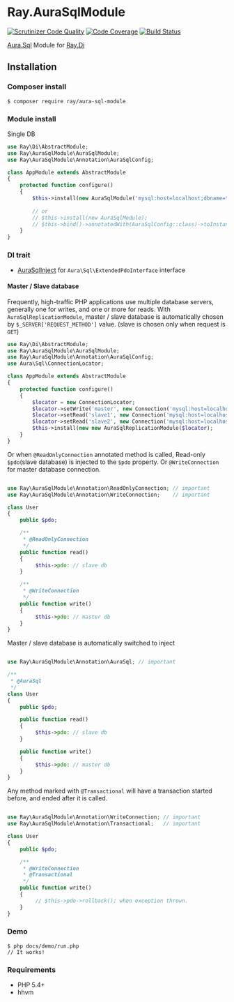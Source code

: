 # Ray.AuraSqlModule

[![Scrutinizer Code Quality](https://scrutinizer-ci.com/g/Ray-Di/Ray.AuraSqlModule/badges/quality-score.png?b=develop)](https://scrutinizer-ci.com/g/Ray-Di/Ray.AuraSqlModule/?branch=develop)
[![Code Coverage](https://scrutinizer-ci.com/g/Ray-Di/Ray.AuraSqlModule/badges/coverage.png?b=develop)](https://scrutinizer-ci.com/g/Ray-Di/Ray.AuraSqlModule/?branch=develop)
[![Build Status](https://travis-ci.org/ray-di/Ray.AuraSqlModule.svg?branch=develop)](https://travis-ci.org/ray-di/Ray.AuraSqlModule)

[Aura.Sql](https://github.com/auraphp/Aura.Sql) Module for [Ray.Di](https://github.com/koriym/Ray.Di)

## Installation

### Composer install

    $ composer require ray/aura-sql-module
 
### Module install

Single DB
```php
use Ray\Di\AbstractModule;
use Ray\AuraSqlModule\AuraSqlModule;
use Ray\AuraSqlModule\Annotation\AuraSqlConfig;

class AppModule extends AbstractModule
{
    protected function configure()
    {
        $this->install(new AuraSqlModule('mysql:host=localhost;dbname=test', 'username', 'password');
        
        // or
        // $this->install(new AuraSqlModule);
        // $this->bind()->annotatedWith(AuraSqlConfig::class)->toInstance([$dsn ,$user ,$password]);
    }
}
```
### DI trait

 * [AuraSqlInject](https://github.com/Ray-DI/Ray.AuraSqlModule/blob/master/src/AuraSqlInject.php) for `Aura\Sql\ExtendedPdoInterface` interface
 

#### Master / Slave database

Frequently, high-traffic PHP applications use multiple database servers, generally one for writes, and one or more for reads.
With `AuraSqlReplicationModule`, master / slave database is automatically chosen by `$_SERVER['REQUEST_METHOD']` value. (slave is chosen only when request is `GET`)
 
```php
use Ray\Di\AbstractModule;
use Ray\AuraSqlModule\AuraSqlModule;
use Ray\AuraSqlModule\Annotation\AuraSqlConfig;
use Aura\Sql\ConnectionLocator;

class AppModule extends AbstractModule
{
    protected function configure()
    {
        $locator = new ConnectionLocator;
        $locator->setWrite('master', new Connection('mysql:host=localhost;dbname=master', 'username', 'password'));
        $locator->setRead('slave1', new Connection('mysql:host=localhost;dbname=slave1', 'username', 'password'));
        $locator->setRead('slave2', new Connection('mysql:host=localhost;dbname=slave2', 'username', 'password'));
        $this->install(new new AuraSqlReplicationModule($locator);
    }
}

```

Or when `@ReadOnlyConnection` annotated method is called, Read-only `$pdo`(slave database) is injected to the `$pdo` property. Or `@WriteConnection` for master database connection.

```php

use Ray\AuraSqlModule\Annotation\ReadOnlyConnection; // important
use Ray\AuraSqlModule\Annotation\WriteConnection;    // important

class User
{
    public $pdo;

    /**
     * @ReadOnlyConnection
     */
    public function read()
    {
         $this->pdo: // slave db
    }

    /**
     * @WriteConnection
     */
    public function write()
    {
         $this->pdo: // master db
    }
}
```

Master / slave database is automatically switched to inject 

```php

use Ray\AuraSqlModule\Annotation\AuraSql; // important

/**
 * @AuraSql
 */
class User
{
    public $pdo;

    public function read()
    {
         $this->pdo: // slave db
    }

    public function write()
    {
         $this->pdo: // master db
    }
}
```

Any method marked with `@Transactional` will have a transaction started before, and ended after it is called.

```php

use Ray\AuraSqlModule\Annotation\WriteConnection; // important
use Ray\AuraSqlModule\Annotation\Transactional;   // important

class User
{
    public $pdo;

    /**
     * @WriteConnection
     * @Transactional
     */
    public function write()
    {
         // $this->pdo->rollback(); when exception thrown.
    }
}
```
### Demo

    $ php docs/demo/run.php
    // It works!

### Requirements

 * PHP 5.4+
 * hhvm
 
